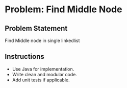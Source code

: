 # Problem: Find Middle Node

## Problem Statement

Find Middle node in single linkedlist 

## Instructions

- Use Java for implementation.
- Write clean and modular code.
- Add unit tests if applicable.
